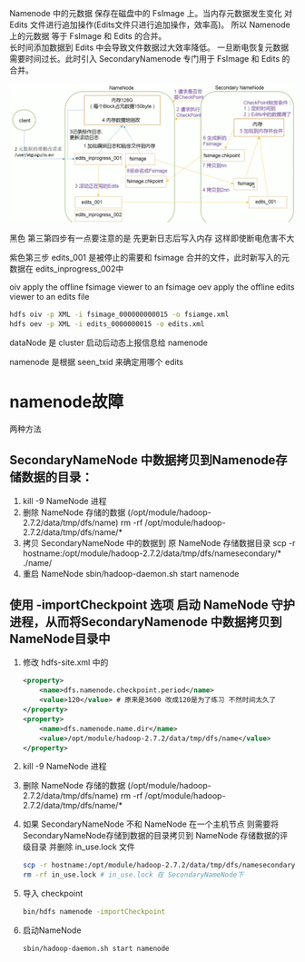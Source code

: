 Namenode 中的元数据 保存在磁盘中的 FsImage 上。当内存元数据发生变化 对 Edits 文件进行追加操作(Edits文件只进行追加操作，效率高)。 所以 Namenode 上的元数据 等于 FsImage 和 Edits 的合并。\
长时间添加数据到 Edits 中会导致文件数据过大效率降低。 一旦断电恢复元数据需要时间过长。此时引入 SecondaryNamenode 专门用于 FsImage 和 Edits 的合并。

![driver program](pic/nn_2nn.png)

黑色 第三第四步有一点要注意的是 先更新日志后写入内存 这样即使断电危害不大

紫色第三步 edits_001 是被停止的需要和 fsimage 合并的文件，此时新写入的元数据在 edits_inprogress_002中

oiv apply the offline fsimage viewer to an fsimage
oev apply the offline edits viewer to an edits file
```bash
hdfs oiv -p XML -i fsimage_000000000015 -o fsiamge.xml
hdfs oev -p XML -i edits_0000000015 -o edits.xml
```

dataNode 是 cluster 启动后动态上报信息给 namenode

namenode 是根据 seen_txid 来确定用哪个 edits

# namenode故障
两种方法
## SecondaryNameNode 中数据拷贝到Namenode存储数据的目录：
1. kill -9 NameNode 进程
2. 删除 NameNode 存储的数据 (/opt/module/hadoop-2.7.2/data/tmp/dfs/name)
    rm -rf /opt/module/hadoop-2.7.2/data/tmp/dfs/name/*
3. 拷贝 SecondaryNameNode 中的数据到 原 NameNode 存储数据目录
    scp -r hostname:/opt/module/hadoop-2.7.2/data/tmp/dfs/namesecondary/* ./name/
4. 重启 NameNode
    sbin/hadoop-daemon.sh start namenode

## 使用 -importCheckpoint 选项 启动 NameNode 守护进程，从而将SecondaryNamenode 中数据拷贝到 NameNode目录中
1. 修改 hdfs-site.xml 中的
    ```xml
    <property>
        <name>dfs.namenode.checkpoint.period</name>
        <value>120</value> # 原来是3600 改成120是为了练习 不然时间太久了
    </property>
    <property>
        <name>dfs.namenode.name.dir</name>
        <value>/opt/module/hadoop-2.7.2/data/tmp/dfs/name</value>
    </property>
    ```

2. kill -9 NameNode 进程
3. 删除 NameNode 存储的数据 (/opt/module/hadoop-2.7.2/data/tmp/dfs/name)
    rm -rf /opt/module/hadoop-2.7.2/data/tmp/dfs/name/*
4. 如果 SecondaryNameNode 不和 NameNode 在一个主机节点 则需要将 SecondaryNameNode存储到数据的目录拷贝到 NameNode 存储数据的评级目录 并删除 in_use.lock 文件
    ```bash
    scp -r hostname:/opt/module/hadoop-2.7.2/data/tmp/dfs/namesecondary ./
    rm -rf in_use.lock # in_use.lock 在 SecondaryNameNode下
    ```
5. 导入 checkpoint
    ```bash
    bin/hdfs namenode -importCheckpoint
    ```
6. 启动NameNode
    ```bash
    sbin/hadoop-daemon.sh start namenode
    ```